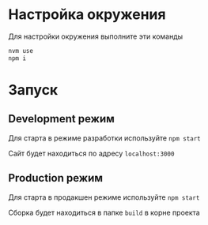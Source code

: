 # Настройка окружения

Для настройки окружения выполните эти команды

```bash
nvm use
npm i
```

# Запуск
## Development режим

Для старта в режиме разработки используйте `npm start`

Сайт будет находиться по адресу `localhost:3000`

## Production режим

Для старта в продакшен режиме используйте `npm start`

Сборка будет находиться в папке `build` в корне проекта
